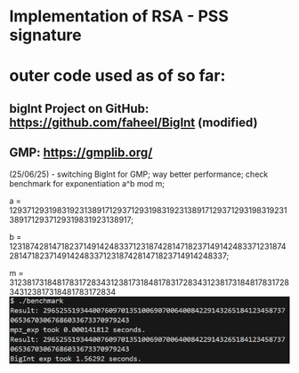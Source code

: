 ﻿# Implementation of RSA - PSS signature

# outer code used as of so far:

## bigInt Project on GitHub: https://github.com/faheel/BigInt (modified)

## GMP: https://gmplib.org/

(25/06/25) - switching BigInt for GMP; way better performance; check benchmark for exponentiation a^b mod m;

a = 12937129319831923138917129371293198319231389171293712931983192313891712937129319831923138917;

b = 1231874281471823714914248337123187428147182371491424833712318742814718237149142483371231874281471823714914248337;

m = 3123817318481783172834312381731848178317283431238173184817831728343123817318481783172834
![Benchmark Results](./images/benchmark.png)
